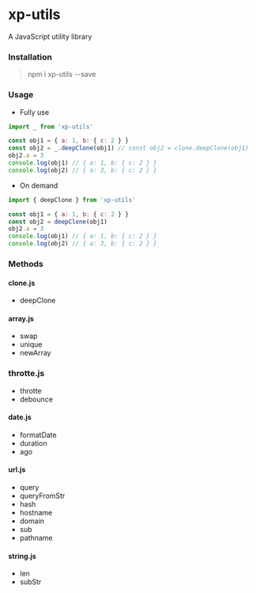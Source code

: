 # xp-utils
A JavaScript utility library

### Installation

> npm i xp-utils --save

### Usage

- Fully use

```js
import _ from 'xp-utils'

const obj1 = { a: 1, b: { c: 2 } }
const obj2 = _.deepClone(obj1) // const obj2 = clone.deepClone(obj1)
obj2.a = 3
console.log(obj1) // { a: 1, b: { c: 2 } }
console.log(obj2) // { a: 3, b: { c: 2 } }
```

- On demand

```js
import { deepClone } from 'xp-utils'

const obj1 = { a: 1, b: { c: 2 } }
const obj2 = deepClone(obj1)
obj2.a = 3
console.log(obj1) // { a: 1, b: { c: 2 } }
console.log(obj2) // { a: 3, b: { c: 2 } }
```

### Methods

#### clone.js

- deepClone

#### array.js

- swap
- unique
- newArray

### throtte.js

- throtte
- debounce

#### date.js

- formatDate
- duration
- ago

#### url.js

- query
- queryFromStr
- hash
- hostname
- domain
- sub
- pathname

#### string.js

- len
- subStr
